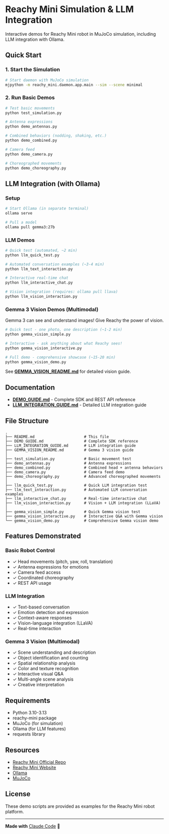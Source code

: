 # Reachy Mini Simulation & LLM Integration

Interactive demos for Reachy Mini robot in MuJoCo simulation, including LLM integration with Ollama.

## Quick Start

### 1. Start the Simulation

```bash
# Start daemon with MuJoCo simulation
mjpython -m reachy_mini.daemon.app.main --sim --scene minimal
```

### 2. Run Basic Demos

```bash
# Test basic movements
python test_simulation.py

# Antenna expressions
python demo_antennas.py

# Combined behaviors (nodding, shaking, etc.)
python demo_combined.py

# Camera feed
python demo_camera.py

# Choreographed movements
python demo_choreography.py
```

## LLM Integration (with Ollama)

### Setup

```bash
# Start Ollama (in separate terminal)
ollama serve

# Pull a model
ollama pull gemma3:27b
```

### LLM Demos

```bash
# Quick test (automated, ~2 min)
python llm_quick_test.py

# Automated conversation examples (~3-4 min)
python llm_text_interaction.py

# Interactive real-time chat
python llm_interactive_chat.py

# Vision integration (requires: ollama pull llava)
python llm_vision_interaction.py
```

### Gemma 3 Vision Demos (Multimodal)

Gemma 3 can see and understand images! Give Reachy the power of vision.

```bash
# Quick test - one photo, one description (~1-2 min)
python gemma_vision_simple.py

# Interactive - ask anything about what Reachy sees!
python gemma_vision_interactive.py

# Full demo - comprehensive showcase (~15-20 min)
python gemma_vision_demo.py
```

See **[GEMMA_VISION_README.md](GEMMA_VISION_README.md)** for detailed vision guide.

## Documentation

- **[DEMO_GUIDE.md](DEMO_GUIDE.md)** - Complete SDK and REST API reference
- **[LLM_INTEGRATION_GUIDE.md](LLM_INTEGRATION_GUIDE.md)** - Detailed LLM integration guide

## File Structure

```
.
├── README.md                      # This file
├── DEMO_GUIDE.md                  # Complete SDK reference
├── LLM_INTEGRATION_GUIDE.md       # LLM integration guide
├── GEMMA_VISION_README.md         # Gemma 3 vision guide
│
├── test_simulation.py             # Basic movement test
├── demo_antennas.py               # Antenna expressions
├── demo_combined.py               # Combined head + antenna behaviors
├── demo_camera.py                 # Camera feed demo
├── demo_choreography.py           # Advanced choreographed movements
│
├── llm_quick_test.py              # Quick LLM integration test
├── llm_text_interaction.py        # Automated LLM conversation examples
├── llm_interactive_chat.py        # Real-time interactive chat
├── llm_vision_interaction.py      # Vision + LLM integration (LLaVA)
│
├── gemma_vision_simple.py         # Quick Gemma vision test
├── gemma_vision_interactive.py    # Interactive Q&A with Gemma vision
└── gemma_vision_demo.py           # Comprehensive Gemma vision demo
```

## Features Demonstrated

### Basic Robot Control
- ✓ Head movements (pitch, yaw, roll, translation)
- ✓ Antenna expressions for emotions
- ✓ Camera feed access
- ✓ Coordinated choreography
- ✓ REST API usage

### LLM Integration
- ✓ Text-based conversation
- ✓ Emotion detection and expression
- ✓ Context-aware responses
- ✓ Vision-language integration (LLaVA)
- ✓ Real-time interaction

### Gemma 3 Vision (Multimodal)
- ✓ Scene understanding and description
- ✓ Object identification and counting
- ✓ Spatial relationship analysis
- ✓ Color and texture recognition
- ✓ Interactive visual Q&A
- ✓ Multi-angle scene analysis
- ✓ Creative interpretation

## Requirements

- Python 3.10-3.13
- reachy-mini package
- MuJoCo (for simulation)
- Ollama (for LLM features)
- requests library

## Resources

- [Reachy Mini Official Repo](https://github.com/pollen-robotics/reachy_mini)
- [Reachy Mini Website](https://www.pollen-robotics.com/reachy-mini/)
- [Ollama](https://ollama.ai)
- [MuJoCo](https://mujoco.org)

## License

These demo scripts are provided as examples for the Reachy Mini robot platform.

---

**Made with** [Claude Code](https://claude.com/claude-code) 🤖

